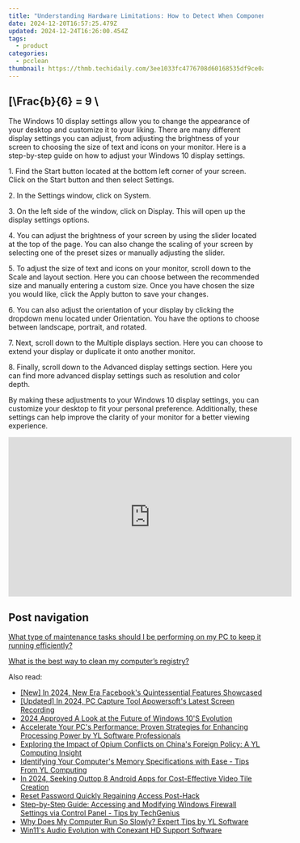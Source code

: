 ```yaml
---
title: "Understanding Hardware Limitations: How to Detect When Components Hit Their Performance Ceiling - Insights by YL Computing"
date: 2024-12-20T16:57:25.479Z
updated: 2024-12-24T16:26:00.454Z
tags:
  - product
categories:
  - pcclean
thumbnail: https://thmb.techidaily.com/3ee1033fc4776708d60168535df9ce0ace02b9d450e390888f83793293d3623b.jpg
---
```


## \[\Frac{b}{6} = 9 \

The Windows 10 display settings allow you to change the appearance of your desktop and customize it to your liking. There are many different display settings you can adjust, from adjusting the brightness of your screen to choosing the size of text and icons on your monitor. Here is a step-by-step guide on how to adjust your Windows 10 display settings. 

1\. Find the Start button located at the bottom left corner of your screen. Click on the Start button and then select Settings.

2\. In the Settings window, click on System.

3\. On the left side of the window, click on Display. This will open up the display settings options. 

4\. You can adjust the brightness of your screen by using the slider located at the top of the page. You can also change the scaling of your screen by selecting one of the preset sizes or manually adjusting the slider.

5\. To adjust the size of text and icons on your monitor, scroll down to the Scale and layout section. Here you can choose between the recommended size and manually entering a custom size. Once you have chosen the size you would like, click the Apply button to save your changes.

6\. You can also adjust the orientation of your display by clicking the dropdown menu located under Orientation. You have the options to choose between landscape, portrait, and rotated.

7\. Next, scroll down to the Multiple displays section. Here you can choose to extend your display or duplicate it onto another monitor.

8\. Finally, scroll down to the Advanced display settings section. Here you can find more advanced display settings such as resolution and color depth. 

By making these adjustments to your Windows 10 display settings, you can customize your desktop to fit your personal preference. Additionally, these settings can help improve the clarity of your monitor for a better viewing experience.

<!-- affiliate ads begin -->
<iframe width="560" height="315" src="https://www.youtube.com/embed/HMuxjTCMX2E?si=ylRTMJuUstpjLsZc" title="YouTube video player" frameborder="0" allow="accelerometer; autoplay; clipboard-write; encrypted-media; gyroscope; picture-in-picture; web-share" referrerpolicy="strict-origin-when-cross-origin" allowfullscreen></iframe>
<!-- affiliate ads end -->

## Post navigation

[What type of maintenance tasks should I be performing on my PC to keep it running efficiently?](https://tools.techidaily.com/pcclean/products/)

[What is the best way to clean my computer’s registry?](https://tools.techidaily.com/pcclean/products/)

<ins class="adsbygoogle"
     style="display:block"
     data-ad-format="autorelaxed"
     data-ad-client="ca-pub-7571918770474297"
     data-ad-slot="1223367746"></ins>

<ins class="adsbygoogle"
     style="display:block"
     data-ad-client="ca-pub-7571918770474297"
     data-ad-slot="8358498916"
     data-ad-format="auto"
     data-full-width-responsive="true"></ins>

<span class="atpl-alsoreadstyle">Also read:</span>
<div><ul>
<li><a href="https://facebook-videos.techidaily.com/new-in-2024-new-era-facebooks-quintessential-features-showcased/"><u>[New] In 2024, New Era Facebook's Quintessential Features Showcased</u></a></li>
<li><a href="https://screen-mirroring-recording.techidaily.com/updated-in-2024-pc-capture-tool-apowersofts-latest-screen-recording/"><u>[Updated] In 2024, PC Capture Tool Apowersoft's Latest Screen Recording</u></a></li>
<li><a href="https://fox-helps.techidaily.com/2024-approved-a-look-at-the-future-of-windows-10s-evolution/"><u>2024 Approved A Look at the Future of Windows 10'S Evolution</u></a></li>
<li><a href="https://discover-alternatives.techidaily.com/accelerate-your-pcs-performance-proven-strategies-for-enhancing-processing-power-by-yl-software-professionals/"><u>Accelerate Your PC's Performance: Proven Strategies for Enhancing Processing Power by YL Software Professionals</u></a></li>
<li><a href="https://discover-alternatives.techidaily.com/exploring-the-impact-of-opium-conflicts-on-chinas-foreign-policy-a-yl-computing-insight/"><u>Exploring the Impact of Opium Conflicts on China's Foreign Policy: A YL Computing Insight</u></a></li>
<li><a href="https://discover-alternatives.techidaily.com/identifying-your-computers-memory-specifications-with-ease-tips-from-yl-computing/"><u>Identifying Your Computer's Memory Specifications with Ease - Tips From YL Computing</u></a></li>
<li><a href="https://fox-friendly.techidaily.com/in-2024-seeking-outtop-8-android-apps-for-cost-effective-video-tile-creation/"><u>In 2024, Seeking Outtop 8 Android Apps for Cost-Effective Video Tile Creation</u></a></li>
<li><a href="https://facebook-video-content.techidaily.com/reset-password-quickly-regaining-access-post-hack/"><u>Reset Password Quickly Regaining Access Post-Hack</u></a></li>
<li><a href="https://discover-alternatives.techidaily.com/step-by-step-guide-accessing-and-modifying-windows-firewall-settings-via-control-panel-tips-by-techgenius/"><u>Step-by-Step Guide: Accessing and Modifying Windows Firewall Settings via Control Panel - Tips by TechGenius</u></a></li>
<li><a href="https://discover-alternatives.techidaily.com/why-does-my-computer-run-so-slowly-expert-tips-by-yl-software/"><u>Why Does My Computer Run So Slowly? Expert Tips by YL Software</u></a></li>
<li><a href="https://driver-install.techidaily.com/win11s-audio-evolution-with-conexant-hd-support-software/"><u>Win11's Audio Evolution with Conexant HD Support Software</u></a></li>
</ul></div>

